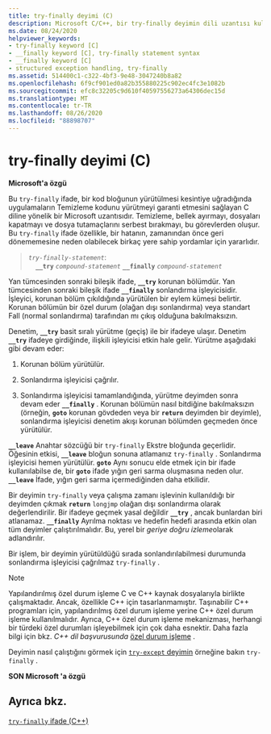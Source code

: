 ```yaml
---
title: try-finally deyimi (C)
description: Microsoft C/C++, bir try-finally deyimin dili uzantısı kullanarak yapılandırılmış özel durum Işleme (SEH) uygular.
ms.date: 08/24/2020
helpviewer_keywords:
- try-finally keyword [C]
- __finally keyword [C], try-finally statement syntax
- __finally keyword [C]
- structured exception handling, try-finally
ms.assetid: 514400c1-c322-4bf3-9e48-3047240b8a82
ms.openlocfilehash: 6f9cf901ed0a82b355880225c902ec4fc3e1082b
ms.sourcegitcommit: efc8c32205c9d610f40597556273a64306dec15d
ms.translationtype: MT
ms.contentlocale: tr-TR
ms.lasthandoff: 08/26/2020
ms.locfileid: "88898707"
---
```

# <a name="try-finally-statement-c"></a>try-finally deyimi (C)

**Microsoft'a özgü**

Bu `try-finally` ifade, bir kod bloğunun yürütülmesi kesintiye uğradığında uygulamaların Temizleme kodunu yürütmeyi garanti etmesini sağlayan C diline yönelik bir Microsoft uzantısıdır. Temizleme, bellek ayırmayı, dosyaları kapatmayı ve dosya tutamaçlarını serbest bırakmayı, bu görevlerden oluşur. Bu `try-finally` ifade özellikle, bir hatanın, zamanından önce geri dönememesine neden olabilecek birkaç yere sahip yordamlar için yararlıdır.

> *`try-finally-statement`*:\
> &emsp;**`__try`** *`compound-statement`* **`__finally`** *`compound-statement`*

Yan tümcesinden sonraki bileşik ifade, **`__try`** korunan bölümdür. Yan tümcesinden sonraki bileşik ifade **`__finally`** sonlandırma işleyicisidir. İşleyici, korunan bölüm çıkıldığında yürütülen bir eylem kümesi belirtir. Korunan bölümün bir özel durum (olağan dışı sonlandırma) veya standart Fall (normal sonlandırma) tarafından mı çıkış olduğuna bakılmaksızın.

Denetim, **`__try`** basit sıralı yürütme (geçiş) ile bir ifadeye ulaşır. Denetim **`__try`** ifadeye girdiğinde, ilişkili işleyicisi etkin hale gelir. Yürütme aşağıdaki gibi devam eder:

1. Korunan bölüm yürütülür.

1. Sonlandırma işleyicisi çağrılır.

1. Sonlandırma işleyicisi tamamlandığında, yürütme deyimden sonra devam eder **`__finally`** . Korunan bölümün nasıl bitdiğine bakılmaksızın (örneğin, **`goto`** korunan gövdeden veya bir **`return`** deyimden bir deyimle), sonlandırma işleyicisi denetim akışı korunan bölümden geçmeden önce yürütülür.

**`__leave`** Anahtar sözcüğü bir `try-finally` Ekstre bloğunda geçerlidir. Öğesinin etkisi, **`__leave`** bloğun sonuna atlamanız `try-finally` . Sonlandırma işleyicisi hemen yürütülür. **`goto`** Aynı sonucu elde etmek için bir ifade kullanılabilse de, bir **`goto`** ifade yığın geri sarma oluşmasına neden olur. **`__leave`** İfade, yığın geri sarma içermediğinden daha etkilidir.

Bir deyimin `try-finally` veya çalışma zamanı işlevinin kullanıldığı bir deyimden çıkmak **`return`** `longjmp` olağan dışı sonlandırma olarak değerlendirilir. Bir ifadeye geçmek yasal değildir **`__try`** , ancak bunlardan biri atlanamaz. **`__finally`** Ayrılma noktası ve hedefin hedefi arasında etkin olan tüm deyimler çalıştırılmalıdır. Bu, yerel bir *geriye doğru izleme*olarak adlandırılır.

Bir işlem, bir deyimin yürütüldüğü sırada sonlandırılabilmesi durumunda sonlandırma işleyicisi çağrılmaz `try-finally` .

> [!NOTE]
> Yapılandırılmış özel durum işleme C ve C++ kaynak dosyalarıyla birlikte çalışmaktadır. Ancak, özellikle C++ için tasarlanmamıştır. Taşınabilir C++ programları için, yapılandırılmış özel durum işleme yerine C++ özel durum işleme kullanılmalıdır. Ayrıca, C++ özel durum işleme mekanizması, herhangi bir türdeki özel durumları işleyebilmek için çok daha esnektir. Daha fazla bilgi için bkz. *C++ dil başvurusunda* [özel durum işleme](../cpp/exception-handling-in-visual-cpp.md) .

Deyimin nasıl çalıştığını görmek için [ `try-except` deyimin](../c-language/try-except-statement-c.md) örneğine bakın `try-finally` .

**SON Microsoft 'a özgü**

## <a name="see-also"></a>Ayrıca bkz.

[`try-finally` ifade (C++)](../cpp/try-finally-statement.md)
